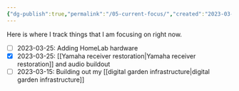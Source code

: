 ```yaml
---
{"dg-publish":true,"permalink":"/05-current-focus/","created":"2023-03-15T00:35:57.539-04:00","updated":"2023-04-06T15:53:30.501-04:00"}
---
```


Here is where I track things that I am focusing on right now.

- [ ] 2023-03-25: Adding HomeLab hardware
- [x] 2023-03-25: [[Yamaha receiver restoration\|Yamaha receiver restoration]] and audio buildout
- [ ] 2023-03-15: Building out my [[digital garden infrastructure\|digital garden infrastructure]]
